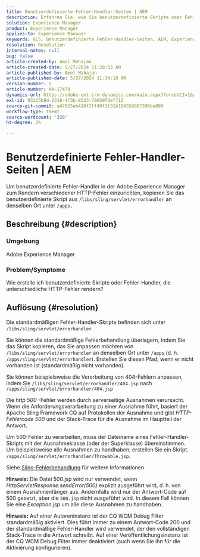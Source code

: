 ```yaml
---
title: Benutzerdefinierte Fehler-Handler-Seiten | AEM
description: Erfahren Sie, wie Sie benutzerdefinierte Skripte oder Fehler-Handler erstellen, die verschiedene HTTP-Fehler in Adobe Experience Manager rendern.
solution: Experience Manager
product: Experience Manager
applies-to: Experience Manager
keywords: KCS, Benutzerdefinierte Fehler-Handler-Seiten, AEM, Experience Manager, HTTP-Fehler
resolution: Resolution
internal-notes: null
bug: false
article-created-by: Amol Mahajan
article-created-date: 5/27/2024 11:28:53 AM
article-published-by: Amol Mahajan
article-published-date: 5/27/2024 11:34:10 AM
version-number: 5
article-number: KA-17479
dynamics-url: https://adobe-ent.crm.dynamics.com/main.aspx?forceUCI=1&pagetype=entityrecord&etn=knowledgearticle&id=f6cd354b-1c1c-ef11-840b-6045bd026dc7
exl-id: 93225b9d-2310-4f3b-8523-79059f3ef712
source-git-commit: a47015eb410f2ff49f3f31b184356087396ba099
workflow-type: tm+mt
source-wordcount: '328'
ht-degree: 2%

---
```


# Benutzerdefinierte Fehler-Handler-Seiten | AEM


Um benutzerdefinierte Fehler-Handler in der Adobe Experience Manager zum Rendern verschiedener HTTP-Fehler einzurichten, kopieren Sie das benutzerdefinierte Skript aus `/libs/sling/servlet/errorhandler` an denselben Ort unter `/apps.`

## Beschreibung {#description}


### <b>Umgebung</b>

Adobe Experience Manager



### <b>Problem/Symptome</b>

Wie erstelle ich benutzerdefinierte Skripte oder Fehler-Handler, die unterschiedliche HTTP-Fehler rendern?


## Auflösung {#resolution}


Die standardmäßigen Fehler-Handler-Skripte befinden sich unter `/libs/sling/servlet/errorhandler`.

Sie können die standardmäßige Fehlerbehandlung überlagern, indem Sie das Skript kopieren, das Sie anpassen möchten von `/libs/sling/servlet/errorhandler` an denselben Ort unter `/apps` (d. h. `/apps/sling/servlet/errorhandler`). Erstellen Sie diesen Pfad, wenn er nicht vorhanden ist (standardmäßig nicht vorhanden).

Sie können beispielsweise die Verarbeitung von 404-Fehlern anpassen, indem Sie `/libs/sling/servlet/errorhandler/404.jsp` nach `/apps/sling/servlet/errorhandler/404.jsp`

Die *http 500* -Fehler werden durch serverseitige Ausnahmen verursacht. Wenn die Anforderungsverarbeitung zu einer Ausnahme führt, basiert der Apache Sling Framework CQ auf Protokollen der Ausnahme und gibt *HTTP-Fehlercode 500* und der Stack-Trace für die Ausnahme im Hauptteil der Antwort.

Um 500-Fehler zu verarbeiten, muss der Dateiname eines Fehler-Handler-Skripts mit der Ausnahmeklasse (oder der Superklasse) übereinstimmen. Um beispielsweise alle Ausnahmen zu handhaben, erstellen Sie ein Skript. `/apps/sling/servlet/errorhandler/Throwable.jsp`.

Siehe [Sling-Fehlerbehandlung](https://sling.apache.org/documentation/the-sling-engine/errorhandling.html) für weitere Informationen.

<b>Hinweis:</b> Die Datei 500.jsp wird nur verwendet, wenn *HttpServletResponse.sendError(500)* explizit ausgeführt wird, d. h. von einem Ausnahmenfänger aus. Andernfalls wird nur der Antwort-Code auf 500 gesetzt, aber die `500.jsp` nicht ausgeführt wird. In diesem Fall können Sie eine *Exception.jsp* um alle diese Ausnahmen zu handhaben.

<b>Hinweis:</b> Auf einer Autoreninstanz ist der CQ WCM Debug Filter standardmäßig aktiviert. Dies führt immer zu einem Antwort-Code 200 und der standardmäßige Fehler-Handler wird verwendet, der den vollständigen Stack-Trace in die Antwort schreibt. Auf einer Veröffentlichungsinstanz ist der CQ WCM Debug Filter immer deaktiviert (auch wenn Sie ihn für die Aktivierung konfigurieren).
